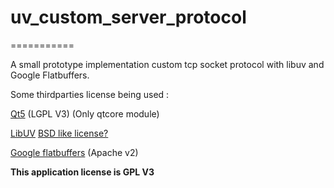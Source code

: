 # uv_custom_server_protocol
===========

 A small prototype implementation custom tcp socket protocol with libuv and 
 Google Flatbuffers.
 
 Some thirdparties license being used : 
 
 [Qt5](https://www.qt.io/) (LGPL V3) (Only qtcore module)
 
 [LibUV](https://github.com/libuv/libuv)  [BSD like license?](https://github.com/libuv/libuv/blob/v1.x/LICENSE)
 
 [Google flatbuffers](https://github.com/google/flatbuffers)  (Apache v2)
 

 **This application license is GPL V3**
 
 

